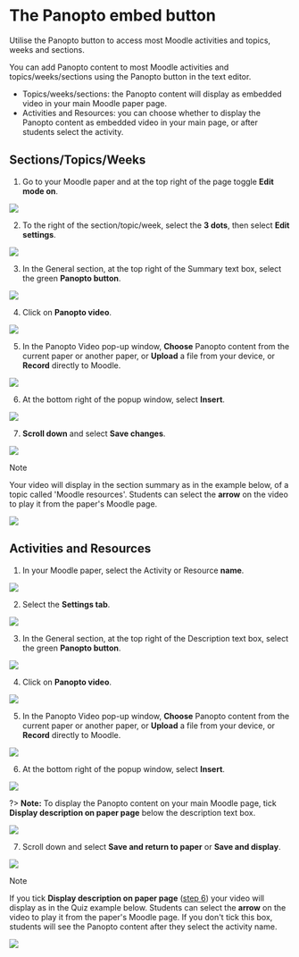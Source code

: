# The Panopto embed button

Utilise the Panopto button to access most Moodle activities and topics, weeks and sections.

You can add Panopto content to most Moodle activities and topics/weeks/sections using the Panopto button in the text editor.

* Topics/weeks/sections: the Panopto content will display as embedded video in your main Moodle paper page.
* Activities and Resources: you can choose whether to display the Panopto content as embedded video in your main page, or after students select the activity.

## Sections/Topics/Weeks

1. Go to your Moodle paper and at the top right of the page toggle **Edit mode on**.

![](images/staffeditmodemainpage.jpg)

2. To the right of the section/topic/week, select the **3 dots**, then select **Edit settings**.

![](images/editmenudots_mainpage_editsettingsselected.jpg)

3. In the General section, at the top right of the Summary text box, select the green **Panopto button**.

![](images/section_editsettings_panoptobuttonselected.jpg)

4. Click on **Panopto video**.

![](images/panoptobutton_selectbutton_selectvideo.png)

5. In the Panopto Video pop-up window, **Choose** Panopto content from the current paper or another paper, or **Upload** a file from your device, or **Record** directly to Moodle.

![](images/panoptobutton_panoptovideopopup_allselected.jpg)

6. At the bottom right of the popup window, select **Insert**.

![](images/panoptobutton_panoptovideopopup_selectinsert.jpg)

7. **Scroll down** and select **Save changes**.

![](images/section_editsettings_savechangesselected.jpg)

> [!NOTE]
> Your video will display in the section summary as in the example below, of a topic called 'Moodle resources'. Students can select the **arrow** on the video to play it from the paper's Moodle page.
> 
> ![](images/panoptobuttonexample_sectionsummary.jpg)

## Activities and Resources

1. In your Moodle paper, select the Activity or Resource **name**.

![](images/panoptoassignment_papersmainpage_seletpanoptoassignment.png)

2. Select the **Settings tab**.

![](images/panoptoactivityname_papersmainpage_selectsettingstab.png)

3. In the General section, at the top right of the Description text box, select the green **Panopto button**.

![](images/panoptoactivityname_generalsectionsettings_selectpanoptobutton.png)

4. <a name="step6"></a>Click on **Panopto video**.

![](images/panoptobutton_selectbutton_selectvideo.png)

5. In the Panopto Video pop-up window, **Choose** Panopto content from the current paper or another paper, or **Upload** a file from your device, or **Record** directly to Moodle.

![](images/panoptobutton_panoptovideopopup_allselected.jpg)

6. At the bottom right of the popup window, select **Insert**.

![](images/panoptobutton_panoptovideopopup_selectinsert.jpg)

?> **Note:** To display the Panopto content on your main Moodle page, tick **Display description on paper page** below the description text box.

![](images/panoptoactivityname_generalsectionsettings_selectdisplaydescriptiononpaaperpage.png)

7. Scroll down and select **Save and return to paper** or **Save and display**.

![](images/saveandreturnsaveanddisplay_activitiesandresources_select.jpg)

> [!NOTE]
> If you tick **Display description on paper page** ([step 6](#step6)) your video will display as in the Quiz example below. Students can select the **arrow** on the video to play it from the paper's Moodle page. If you don't tick this box, students will see the Panopto content after they select the activity name.
> 
> ![](images/panoptobutton_activitiesorresources_displaydescriptiononpaperpage_example.jpg)

